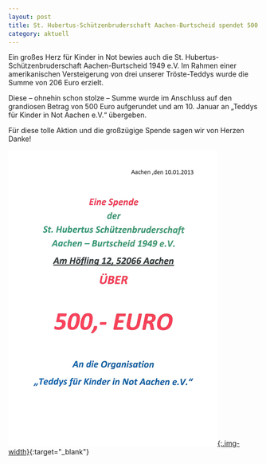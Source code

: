 ```yaml
---
layout: post
title: St. Hubertus-Schützenbruderschaft Aachen-Burtscheid spendet 500 Euro
category: aktuell
---
```


Ein großes Herz für Kinder in Not bewies auch die St. Hubertus-Schützenbruderschaft Aachen-Burtscheid 1949 e.V. Im Rahmen einer amerikanischen Versteigerung von drei unserer Tröste-Teddys wurde die Summe von 206 Euro erzielt.

Diese – ohnehin schon stolze – Summe wurde im Anschluss auf den grandiosen Betrag von 500 Euro aufgerundet und am 10. Januar an „Teddys für Kinder in Not Aachen e.V.“ übergeben.

Für diese tolle Aktion und die großzügige Spende sagen wir von Herzen Danke!

[![Schuetzenbruderschaft](/assets/Schuetzenbruderschaft_130110.png){:.img-width}](/assets/Schuetzenbruderschaft_130110.pdf){:target="_blank"}

